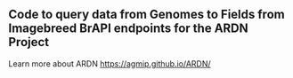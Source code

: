 ## Code to query data from Genomes to Fields from Imagebreed BrAPI endpoints for the ARDN Project 

Learn more about ARDN https://agmip.github.io/ARDN/
